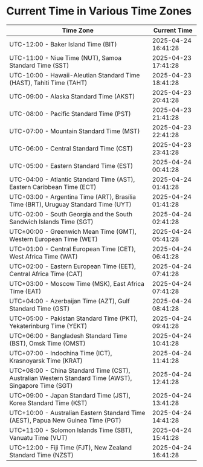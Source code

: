 # Current Time in Various Time Zones

| Time Zone | Current Time |
|-----------|--------------|
| UTC-12:00 - Baker Island Time (BIT) | 2025-04-24 16:41:28 |
| UTC-11:00 - Niue Time (NUT), Samoa Standard Time (SST) | 2025-04-23 17:41:28 |
| UTC-10:00 - Hawaii-Aleutian Standard Time (HAST), Tahiti Time (TAHT) | 2025-04-23 18:41:28 |
| UTC-09:00 - Alaska Standard Time (AKST) | 2025-04-23 20:41:28 |
| UTC-08:00 - Pacific Standard Time (PST) | 2025-04-23 21:41:28 |
| UTC-07:00 - Mountain Standard Time (MST) | 2025-04-23 22:41:28 |
| UTC-06:00 - Central Standard Time (CST) | 2025-04-23 23:41:28 |
| UTC-05:00 - Eastern Standard Time (EST) | 2025-04-24 00:41:28 |
| UTC-04:00 - Atlantic Standard Time (AST), Eastern Caribbean Time (ECT) | 2025-04-24 01:41:28 |
| UTC-03:00 - Argentina Time (ART), Brasília Time (BRT), Uruguay Standard Time (UYT) | 2025-04-24 01:41:28 |
| UTC-02:00 - South Georgia and the South Sandwich Islands Time (SGT) | 2025-04-24 02:41:28 |
| UTC±00:00 - Greenwich Mean Time (GMT), Western European Time (WET) | 2025-04-24 05:41:28 |
| UTC+01:00 - Central European Time (CET), West Africa Time (WAT) | 2025-04-24 06:41:28 |
| UTC+02:00 - Eastern European Time (EET), Central Africa Time (CAT) | 2025-04-24 07:41:28 |
| UTC+03:00 - Moscow Time (MSK), East Africa Time (EAT) | 2025-04-24 07:41:28 |
| UTC+04:00 - Azerbaijan Time (AZT), Gulf Standard Time (GST) | 2025-04-24 08:41:28 |
| UTC+05:00 - Pakistan Standard Time (PKT), Yekaterinburg Time (YEKT) | 2025-04-24 09:41:28 |
| UTC+06:00 - Bangladesh Standard Time (BST), Omsk Time (OMST) | 2025-04-24 10:41:28 |
| UTC+07:00 - Indochina Time (ICT), Krasnoyarsk Time (KRAT) | 2025-04-24 11:41:28 |
| UTC+08:00 - China Standard Time (CST), Australian Western Standard Time (AWST), Singapore Time (SGT) | 2025-04-24 12:41:28 |
| UTC+09:00 - Japan Standard Time (JST), Korea Standard Time (KST) | 2025-04-24 13:41:28 |
| UTC+10:00 - Australian Eastern Standard Time (AEST), Papua New Guinea Time (PGT) | 2025-04-24 14:41:28 |
| UTC+11:00 - Solomon Islands Time (SBT), Vanuatu Time (VUT) | 2025-04-24 15:41:28 |
| UTC+12:00 - Fiji Time (FJT), New Zealand Standard Time (NZST) | 2025-04-24 16:41:28 |
